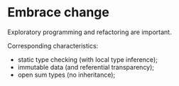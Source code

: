 # Embrace change

Exploratory programming and refactoring are important.

Corresponding characteristics:

- static type checking (with local type inference);
- immutable data (and referential transparency);
- open sum types (no inheritance);
